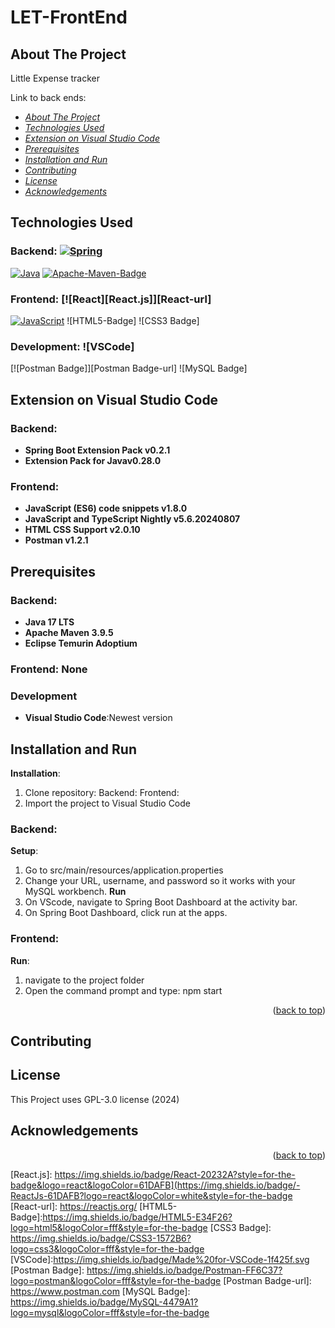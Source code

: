 # LET-FrontEnd
## About The Project

Little Expense tracker

Link to back ends: 
<!-- TABLE OF CONTENTS -->
  * [_About The Project_](#about-the-project)
  * [_Technologies Used_](#technologies-used)
  * [_Extension on Visual Studio Code_](#extension-on-visual-studio-code)
  * [_Prerequisites_](#prerequisites)
  * [_Installation and Run_](#installation-and-run)
  * [_Contributing_](#contributing)
  * [_License_](#license)
  * [_Acknowledgements_](#acknowledgements)

## Technologies Used
### Backend: [![Spring][Spring-boot]][Spring-boot-url]
[![Java][Java]][Java-url]  [![Apache-Maven-Badge]][Apache-Maven-Badge-url]

### Frontend: [![React][React.js]][React-url]
[![JavaScript][JavaScript]][JavaScript-url]
![HTML5-Badge]
![CSS3 Badge]
### Development:  ![VSCode]
[![Postman Badge]][Postman Badge-url]
![MySQL Badge]

## Extension on Visual Studio Code
### Backend:
* **Spring Boot Extension Pack v0.2.1**
* **Extension Pack for Javav0.28.0**
### Frontend:
* **JavaScript (ES6) code snippets v1.8.0**
* **JavaScript and TypeScript Nightly v5.6.20240807**
* **HTML CSS Support v2.0.10**
* **Postman v1.2.1**
## Prerequisites
### Backend:
* **Java 17 LTS**
* **Apache Maven 3.9.5**
* **Eclipse Temurin Adoptium**
### Frontend: None
### Development
* **Visual Studio Code**:Newest version
  
## Installation and Run
**Installation**:
1. Clone repository:
Backend:
Frontend:
2. Import the project to Visual Studio Code
### Backend:
**Setup**:
1. Go to src/main/resources/application.properties
2. Change your URL, username, and password so it works with your MySQL workbench.
**Run**
1. On VScode, navigate to Spring Boot Dashboard at the activity bar.
2. On Spring Boot Dashboard, click run at the apps.
### Frontend:
 **Run**:
 1. navigate to the project folder 
 2. Open the command prompt and type: npm start
    <p align="right">(<a href="#readme-top">back to top</a>)</p>
## Contributing

## License
This Project uses GPL-3.0 license (2024)
## Acknowledgements

<p align="right">(<a href="#readme-top">back to top</a>)</p>


<!-- MARKDOWN LINKS & IMAGES -->
<!-- https://www.markdownguide.org/basic-syntax/#reference-style-links -->
[Java]: https://img.shields.io/badge/Java-ED8B00?style=for-the-badge&logo=openjdk&logoColor=white
[Java-url]: https://www.java.com/en/
[Spring-boot]: https://img.shields.io/badge/SpringBoot-6DB33F?style=flat-square&logo=Spring&logoColor=white
[Spring-boot-url]: https://spring.io/projects/spring-boot
[Apache-Maven-Badge]: https://img.shields.io/badge/Apache%20Maven-C71A36?logo=apachemaven&logoColor=fff&style=for-the-badge
[Apache-Maven-Badge-url]: https://maven.apache.org/
[JavaScript]: https://img.shields.io/badge/javascript-%23323330.svg?style=for-the-badge&logo=javascript&logoColor=%23F7DF1E
[JavaScript-url]: https://www.oracle.com/developer/javascript/
[React.js]: https://img.shields.io/badge/React-20232A?style=for-the-badge&logo=react&logoColor=61DAFB](https://img.shields.io/badge/-ReactJs-61DAFB?logo=react&logoColor=white&style=for-the-badge
[React-url]: https://reactjs.org/
[HTML5-Badge]:https://img.shields.io/badge/HTML5-E34F26?logo=html5&logoColor=fff&style=for-the-badge
[CSS3 Badge]: https://img.shields.io/badge/CSS3-1572B6?logo=css3&logoColor=fff&style=for-the-badge
[VSCode]:https://img.shields.io/badge/Made%20for-VSCode-1f425f.svg
[Postman Badge]: https://img.shields.io/badge/Postman-FF6C37?logo=postman&logoColor=fff&style=for-the-badge
[Postman Badge-url]: https://www.postman.com
[MySQL Badge]: https://img.shields.io/badge/MySQL-4479A1?logo=mysql&logoColor=fff&style=for-the-badge
